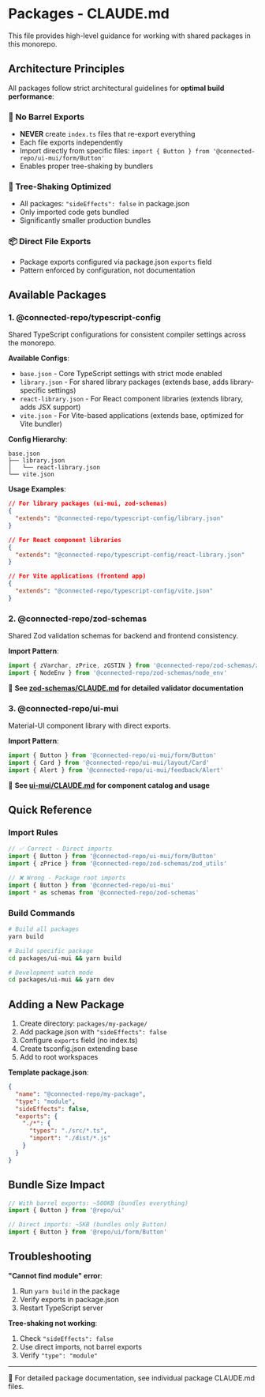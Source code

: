 # Packages - CLAUDE.md

This file provides high-level guidance for working with shared packages in this monorepo.

## Architecture Principles

All packages follow strict architectural guidelines for **optimal build performance**:

### 🚫 No Barrel Exports
- **NEVER** create `index.ts` files that re-export everything
- Each file exports independently
- Import directly from specific files: `import { Button } from '@connected-repo/ui-mui/form/Button'`
- Enables proper tree-shaking by bundlers

### 🌲 Tree-Shaking Optimized
- All packages: `"sideEffects": false` in package.json
- Only imported code gets bundled
- Significantly smaller production bundles

### 📦 Direct File Exports
- Package exports configured via package.json `exports` field
- Pattern enforced by configuration, not documentation

## Available Packages

### 1. @connected-repo/typescript-config
Shared TypeScript configurations for consistent compiler settings across the monorepo.

**Available Configs**:
- `base.json` - Core TypeScript settings with strict mode enabled
- `library.json` - For shared library packages (extends base, adds library-specific settings)
- `react-library.json` - For React component libraries (extends library, adds JSX support)
- `vite.json` - For Vite-based applications (extends base, optimized for Vite bundler)

**Config Hierarchy**:
```
base.json
├── library.json
│   └── react-library.json
└── vite.json
```

**Usage Examples**:
```json
// For library packages (ui-mui, zod-schemas)
{
  "extends": "@connected-repo/typescript-config/library.json"
}

// For React component libraries
{
  "extends": "@connected-repo/typescript-config/react-library.json"
}

// For Vite applications (frontend app)
{
  "extends": "@connected-repo/typescript-config/vite.json"
}
```

### 2. @connected-repo/zod-schemas
Shared Zod validation schemas for backend and frontend consistency.

**Import Pattern**:
```typescript
import { zVarchar, zPrice, zGSTIN } from '@connected-repo/zod-schemas/zod_utils'
import { NodeEnv } from '@connected-repo/zod-schemas/node_env'
```

📖 **See [zod-schemas/CLAUDE.md](./zod-schemas/CLAUDE.md) for detailed validator documentation**

### 3. @connected-repo/ui-mui
Material-UI component library with direct exports.

**Import Pattern**:
```typescript
import { Button } from '@connected-repo/ui-mui/form/Button'
import { Card } from '@connected-repo/ui-mui/layout/Card'
import { Alert } from '@connected-repo/ui-mui/feedback/Alert'
```

📖 **See [ui-mui/CLAUDE.md](./ui-mui/CLAUDE.md) for component catalog and usage**

## Quick Reference

### Import Rules
```typescript
// ✅ Correct - Direct imports
import { Button } from '@connected-repo/ui-mui/form/Button'
import { zPrice } from '@connected-repo/zod-schemas/zod_utils'

// ❌ Wrong - Package root imports
import { Button } from '@connected-repo/ui-mui'
import * as schemas from '@connected-repo/zod-schemas'
```

### Build Commands
```bash
# Build all packages
yarn build

# Build specific package
cd packages/ui-mui && yarn build

# Development watch mode
cd packages/ui-mui && yarn dev
```

## Adding a New Package

1. Create directory: `packages/my-package/`
2. Add package.json with `"sideEffects": false`
3. Configure `exports` field (no index.ts)
4. Create tsconfig.json extending base
5. Add to root workspaces

**Template package.json**:
```json
{
  "name": "@connected-repo/my-package",
  "type": "module",
  "sideEffects": false,
  "exports": {
    "./*": {
      "types": "./src/*.ts",
      "import": "./dist/*.js"
    }
  }
}
```

## Bundle Size Impact

```typescript
// With barrel exports: ~500KB (bundles everything)
import { Button } from '@repo/ui'

// Direct imports: ~5KB (bundles only Button)
import { Button } from '@repo/ui/form/Button'
```

## Troubleshooting

**"Cannot find module" error**:
1. Run `yarn build` in the package
2. Verify exports in package.json
3. Restart TypeScript server

**Tree-shaking not working**:
1. Check `"sideEffects": false`
2. Use direct imports, not barrel exports
3. Verify `"type": "module"`

---

📖 For detailed package documentation, see individual package CLAUDE.md files.
